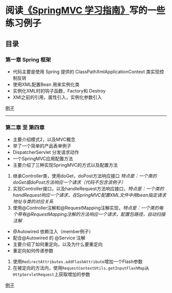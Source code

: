 # 阅读[《SpringMVC 学习指南》](http://152.136.139.89/center/java%E4%B9%A6/SpringMVC.pdf)写的一些练习例子

## 目录

### 第一章 Spring 框架

- 代码主要是使用 Spring 提供的 ClassPathXmlApplicationContext 类实现控制反转
- 使用XML配置Bean 用来实例化类
- 实例化XML时的钩子函数，Factory和 Destroy
- XMl之前的引用，属性引入，实例化参数引入

[例子](https://github.com/Dyinfalse/JavaLean/tree/master/springIocDemo)

---
### 第二章 至 第四章

- 主要介绍模式2，以及MVC概念
- 举了一个简单的产品表单例子
- DispatcherServlet 分发请求动作
- 一个SpringMVC应用配置方法
- 主要介绍了三种实现SpringMVC的方式以及配置方法
 1. 继承Controller类，使用doGet，doPost方法响应接口 *特点是：一个类的doGet或doPost方法响应一个请求（代码不包含该例子）*
 2. 实现Controller接口，以及handleRequest方法响应接口，*特点是：一个类的handRequest响应一个请求，在SpringMVC配置XML文件中用bean指定请求地址与类的对应关系*
 3. 使用@Controller注解和@RequestMapping注解实现，*特点是：一个类的每个带有@RequestMapping注解的方法响应一个请求，配置包路径，自动扫描注解*
- @Autowired 依赖注入（member例子）
- 配合@Autowired 的 @Service 注解
- 主要介绍了如何重定向，以及为什么要重定向
- 重定向如何传递参数
 1. 使用`RedirectAttributes.addFlashAttribute`增加一个Flash参数
 2. 在被定向的方法内，使用`RequestContextUtils.getInputFlashMap`从`HttpServletRequest`上获取增加的参数

[例子](https://github.com/Dyinfalse/JavaLean/tree/master/comservletweb)